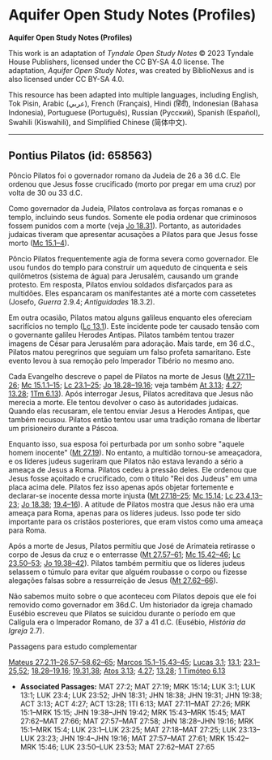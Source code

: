 # Aquifer Open Study Notes (Profiles)

**Aquifer Open Study Notes (Profiles)**

This work is an adaptation of *Tyndale Open Study Notes* © 2023 Tyndale House Publishers, licensed under the CC BY\-SA 4\.0 license. The adaptation, *Aquifer Open Study Notes*, was created by BiblioNexus and is also licensed under CC BY\-SA 4\.0\.

This resource has been adapted into multiple languages, including English, Tok Pisin, Arabic (عربي), French (Français), Hindi (हिंदी), Indonesian (Bahasa Indonesia), Portuguese (Português), Russian (Русский), Spanish (Español), Swahili (Kiswahili), and Simplified Chinese (简体中文).



--------------------------------

## Pontius Pilatos (id: 658563)

Pôncio Pilatos foi o governador romano da Judeia de 26 a 36 d.C. Ele ordenou que Jesus fosse crucificado (morto por pregar em uma cruz) por volta de 30 ou 33 d.C.

Como governador da Judeia, Pilatos controlava as forças romanas e o templo, incluindo seus fundos. Somente ele podia ordenar que criminosos fossem punidos com a morte (veja [Jo 18\.31](https://ref.ly/John18:31)). Portanto, as autoridades judaicas tiveram que apresentar acusações a Pilatos para que Jesus fosse morto ([Mc 15\.1–4](https://ref.ly/Mark15:1-Mark15:4)).

Pôncio Pilatos frequentemente agia de forma severa como governador. Ele usou fundos do templo para construir um aqueduto de cinquenta e seis quilômetros (sistema de água) para Jerusalém, causando um grande protesto. Em resposta, Pilatos enviou soldados disfarçados para as multidões. Eles espancaram os manifestantes até a morte com cassetetes (Josefo, *Guerra* 2\.9\.4; *Antiguidades* 18\.3\.2\).

Em outra ocasião, Pilatos matou alguns galileus enquanto eles ofereciam sacrifícios no templo ([Lc 13\.1](https://ref.ly/Luke13:1)). Este incidente pode ter causado tensão com o governante galileu Herodes Antipas. Pilatos também tentou trazer imagens de César para Jerusalém para adoração. Mais tarde, em 36 d.C., Pilatos matou peregrinos que seguiam um falso profeta samaritano. Este evento levou à sua remoção pelo Imperador Tibério no mesmo ano.

Cada Evangelho descreve o papel de Pilatos na morte de Jesus ([Mt 27\.11–26](https://ref.ly/Matt27:11-Matt27:26); [Mc 15\.1\.1–15](https://ref.ly/Mark15:1-Mark15:15); [Lc 23\.1–25](https://ref.ly/Luke23:1-Luke23:25); [Jo 18\.28–19\.16](https://ref.ly/John18:28-John19:16); veja também [At 3\.13](https://ref.ly/Acts3:13); [4\.27](https://ref.ly/Acts4:27); [13\.28](https://ref.ly/Acts13:28); [1Tm 6\.13](https://ref.ly/1Tim6:13)). Após interrogar Jesus, Pilatos acreditava que Jesus não merecia a morte. Ele tentou devolver o caso às autoridades judaicas. Quando elas recusaram, ele tentou enviar Jesus a Herodes Antipas, que também recusou. Pilatos então tentou usar uma tradição romana de libertar um prisioneiro durante a Páscoa.

Enquanto isso, sua esposa foi perturbada por um sonho sobre "aquele homem inocente" ([Mt 27\.19](https://ref.ly/Matt27:19)). No entanto, a multidão tornou\-se ameaçadora, e os líderes judeus sugeriram que Pilatos não estava levando a sério a ameaça de Jesus a Roma. Pilatos cedeu à pressão deles. Ele ordenou que Jesus fosse açoitado e crucificado, com o título "Rei dos Judeus" em uma placa acima dele. Pilatos fez isso apenas após objetar fortemente e declarar\-se inocente dessa morte injusta ([Mt 27\.18–25](https://ref.ly/Matt27:18-Matt27:25); [Mc 15\.14](https://ref.ly/Mark15:14); [Lc 23\.4](https://ref.ly/Luke23:4),[13–23](https://ref.ly/Luke23:13-Luke23:23); [Jo 18\.38](https://ref.ly/John18:38); [19\.4–16](https://ref.ly/John19:4-John19:16)). A atitude de Pilatos mostra que Jesus não era uma ameaça para Roma, apenas para os líderes judeus. Isso pode ter sido importante para os cristãos posteriores, que eram vistos como uma ameaça para Roma.

Após a morte de Jesus, Pilatos permitiu que José de Arimateia retirasse o corpo de Jesus da cruz e o enterrasse ([Mt 27\.57–61](https://ref.ly/Matt27:57-Matt27:61); [Mc 15\.42–46](https://ref.ly/Mark15:42-Mark15:46); [Lc 23\.50–53](https://ref.ly/Luke23:50-Luke23:53); [Jo 19\.38–42](https://ref.ly/John19:38-John19:42)). Pilatos também permitiu que os líderes judeus selassem o túmulo para evitar que alguém roubasse o corpo ou fizesse alegações falsas sobre a ressurreição de Jesus ([Mt 27\.62–66](https://ref.ly/Matt27:62-Matt27:66)).

Não sabemos muito sobre o que aconteceu com Pilatos depois que ele foi removido como governador em 36d.C. Um historiador da igreja chamado Eusébio escreveu que Pilatos se suicidou durante o período em que Calígula era o Imperador Romano, de 37 a 41 d.C. (Eusébio, *História da Igreja* 2\.7\).

Passagens para estudo complementar

[Mateus 27\.2](https://ref.ly/Matt27:2),[11–26](https://ref.ly/Matt27:11-Matt27:26),[57–58](https://ref.ly/Matt27:57-Matt27:58),[62–65](https://ref.ly/Matt27:62-Matt27:65); [Marcos 15\.1–15](https://ref.ly/Mark15:1-Mark15:15),[43–45](https://ref.ly/Mark15:43-Mark15:45); [Lucas 3\.1](https://ref.ly/Luke3:1); [13\.1](https://ref.ly/Luke13:1); [23\.1–25](https://ref.ly/Luke23:1-Luke23:25),[52](https://ref.ly/Luke23:52); [18\.28–19\.16](https://ref.ly/John18:28-John19:16); [19\.31](https://ref.ly/John19:31),[38](https://ref.ly/John19:38); [Atos 3\.13](https://ref.ly/Acts3:13); [4\.27](https://ref.ly/Acts4:27); [13\.28](https://ref.ly/Acts13:28); [1 Timóteo 6\.13](https://ref.ly/1Tim6:13)

* **Associated Passages:** MAT 27:2; MAT 27:19; MRK 15:14; LUK 3:1; LUK 13:1; LUK 23:4; LUK 23:52; JHN 18:31; JHN 18:38; JHN 19:31; JHN 19:38; ACT 3:13; ACT 4:27; ACT 13:28; 1TI 6:13; MAT 27:11–MAT 27:26; MRK 15:1–MRK 15:15; JHN 19:38–JHN 19:42; MRK 15:43–MRK 15:45; MAT 27:62–MAT 27:66; MAT 27:57–MAT 27:58; JHN 18:28–JHN 19:16; MRK 15:1–MRK 15:4; LUK 23:1–LUK 23:25; MAT 27:18–MAT 27:25; LUK 23:13–LUK 23:23; JHN 19:4–JHN 19:16; MAT 27:57–MAT 27:61; MRK 15:42–MRK 15:46; LUK 23:50–LUK 23:53; MAT 27:62–MAT 27:65

